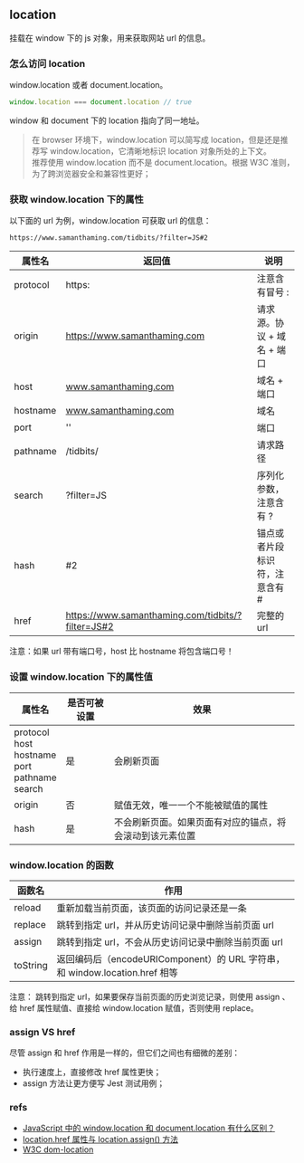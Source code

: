 ## location
挂载在 window 下的 js 对象，用来获取网站 url 的信息。

### 怎么访问 location
window.location 或者 document.location。

``` js
window.location === document.location // true
```

window 和 document 下的 location 指向了同一地址。
> 在 browser 环境下，window.location 可以简写成 location，但是还是推荐写 window.location，它清晰地标识 location 对象所处的上下文。<br />
> 推荐使用 window.location 而不是 document.location。根据 W3C 准则，为了跨浏览器安全和兼容性更好；


### 获取 window.location 下的属性
以下面的 url 为例，window.location 可获取 url 的信息：

```
https://www.samanthaming.com/tidbits/?filter=JS#2
```

属性名 | 返回值 | 说明
-- | -- | -- 
protocol | https: | 注意含有冒号 :
origin | https://www.samanthaming.com | 请求源。协议 + 域名 + 端口
host | www.samanthaming.com | 域名 + 端口
hostname | www.samanthaming.com | 域名
port | '' | 端口
pathname | /tidbits/ | 请求路径
search | ?filter=JS | 序列化参数，注意含有 ?
hash | #2 | 锚点或者片段标识符，注意含有 #
href | https://www.samanthaming.com/tidbits/?filter=JS#2 | 完整的 url

注意：如果 url 带有端口号，host 比 hostname 将包含端口号！

### 设置 window.location 下的属性值

属性名 | 是否可被设置 | 效果
-- | -- | --
protocol<br /> host<br />hostname<br />port<br />pathname<br />search | 是 | 会刷新页面
origin | 否 | 赋值无效，唯一一个不能被赋值的属性
hash | 是 | 不会刷新页面。如果页面有对应的锚点，将会滚动到该元素位置

### window.location 的函数

函数名 | 作用 
-- | --
reload | 重新加载当前页面，该页面的访问记录还是一条
replace | 跳转到指定 url，并从历史访问记录中删除当前页面 url
assign | 跳转到指定 url，不会从历史访问记录中删除当前页面 url
toString | 返回编码后（encodeURIComponent）的 URL 字符串，和 window.location.href 相等

注意： 跳转到指定 url，如果要保存当前页面的历史浏览记录，则使用 assign 、给 href 属性赋值、直接给 window.location 赋值，否则使用 replace。

### assign VS href
尽管 assign 和 href 作用是一样的，但它们之间也有细微的差别：
- 执行速度上，直接修改 href 属性更快；
- assign 方法让更方便写 Jest 测试用例；

### refs
- [JavaScript 中的 window.location 和 document.location 有什么区别？](https://stackoverflow.com/questions/2430936/whats-the-difference-between-window-location-and-document-location-in-javascrip)
- [location.href 属性与 location.assign() 方法](https://stackoverflow.com/questions/10302905/location-href-property-vs-location-assign-method)
- [W3C dom-location](https://html.spec.whatwg.org/multipage/history.html#dom-location)

